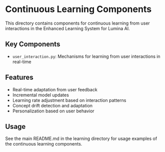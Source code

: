 # Continuous Learning Components

This directory contains components for continuous learning from user interactions in the Enhanced Learning System for Lumina AI.

## Key Components

- `user_interaction.py`: Mechanisms for learning from user interactions in real-time

## Features

- Real-time adaptation from user feedback
- Incremental model updates
- Learning rate adjustment based on interaction patterns
- Concept drift detection and adaptation
- Personalization based on user behavior

## Usage

See the main README.md in the learning directory for usage examples of the continuous learning components.
